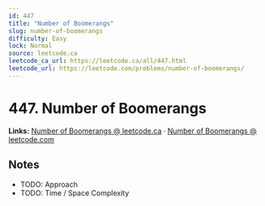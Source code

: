 ```yaml
--- 
id: 447
title: "Number of Boomerangs"
slug: number-of-boomerangs
difficulty: Easy
lock: Normal
source: leetcode.ca
leetcode_ca_url: https://leetcode.ca/all/447.html
leetcode_url: https://leetcode.com/problems/number-of-boomerangs/
---
```


# 447. Number of Boomerangs

**Links:** [Number of Boomerangs @ leetcode.ca](https://leetcode.ca/all/447.html) · [Number of Boomerangs @ leetcode.com](https://leetcode.com/problems/number-of-boomerangs/)

## Notes
- TODO: Approach
- TODO: Time / Space Complexity
